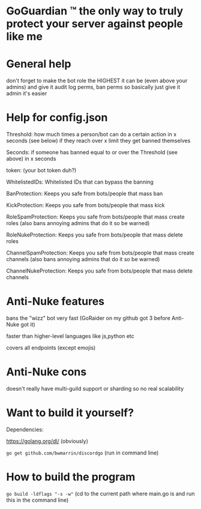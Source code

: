 # GoGuardian ™️ the only way to truly protect your server against people like me


# General help

don't forget to make the bot role the HIGHEST it can be (even above your admins) and give it audit log perms, ban perms
so basically just give it admin it's easier


# Help for config.json

Threshold: how much times a person/bot can do a certain action in x seconds (see below) if they reach over x limit they get banned themselves

Seconds: if someone has banned equal to or over the Threshold (see above) in x seconds

token: (your bot token duh?)

WhitelistedIDs: Whitelisted IDs that can bypass the banning

BanProtection: Keeps you safe from bots/people that mass ban

KickProtection: Keeps you safe from bots/people that mass kick

RoleSpamProtection: Keeps you safe from bots/people that mass create roles (also bans annoying admins that do it so be warned)

RoleNukeProtection: Keeps you safe from bots/people that mass delete roles

ChannelSpamProtection: Keeps you safe from bots/people that mass create channels (also bans annoying admins that do it so be warned)

ChannelNukeProtection: Keeps you safe from bots/people that mass delete channels

# Anti-Nuke features

bans the "wizz" bot very fast (GoRaider on my github got 3 before Anti-Nuke got it)

faster than higher-level languages like js,python etc

covers all endpoints (except emojis) 

# Anti-Nuke cons

doesn't really have multi-guild support or sharding so no real scalability

# Want to build it yourself?

Dependencies:

https://golang.org/dl/ (obviously)

```go get github.com/bwmarrin/discordgo``` (run in command line)

# How to build the program

```go build -ldflags "-s -w"``` (cd to the current path where main.go is and run this in the command line)

